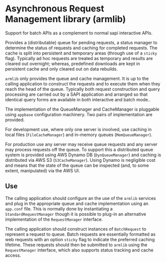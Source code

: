 # Asynchronous Request Management library (armlib)

Support for batch APIs as a complement to normal sapi interactive APIs.

Provides a (distributable) queue for pending requests, a status manager to determine the status of requests and caching for completed requests. The cache is split into persistent and temporary areas (through use of a `sticky` flag). Typically ad hoc requests are treated as temporary and results are cleared out overnight; whereas, predefined downloads are kept in persistent cache and only cleared out on data rebuilds.

`armlib` only provides the queue and cache management. It is up to the calling application to construct the requests and to execute them when they reach the head of the queue. Typically both request construction and query processing are carried out by a SAPI application and arranged so that identical query forms are available in both interactive and batch mode..

The implementation of the QueueManager and CacheManager is pluggable using `appbase` configuration machinery. Two pairs of implementation are provided.

For development use, where only one server is involved, use caching in local files (`FileCacheManager`) and in-memory queues (`MemQueueManager`).

For production use any server may receive queue requests and any server may process requests off the queue. To support this a distributed queue system is provided using AWS Dynamo DB (`DynQueueManager`) and caching is distributed via AWS S3 (`S3CacheManager`). Using Dynamo is negligible cost and means that the state of the queue can be inspected (and, to some extent, manipulated) via the AWS UI.

## Use

The calling application should configure  an the use of the `armlib` services and plug in the appropriate queue and cache implementation using an `app.conf` file. This is normally done by instantiating a `StandardRequestManager` though it is possible to plug-in an alternative implementation of the `RequestManager` interface.

The calling application should construct instances of `BatchRequest` to represent a request to queue. Batch requests are essentially formatted as web requests with an option `sticky` flag to indicate the preferred caching lifetime. These requests should then be submitted to `armlib` using the `RequestManager` interface, which also supports status tracking and cache access.
